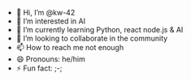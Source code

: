 - 👋 Hi, I’m @kw-42
- 👀 I’m interested in AI
- 🌱 I’m currently learning Python, react node.js & AI
- 💞️ I’m looking to collaborate in the community
- 📫 How to reach me not enough
- 😄 Pronouns: he/him
- ⚡ Fun fact: ;-;

<!---
kw-42/kw-42 is a ✨ special ✨ repository because its `README.md` (this file) appears on your GitHub profile.
You can click the Preview link to take a look at your changes.
--->
